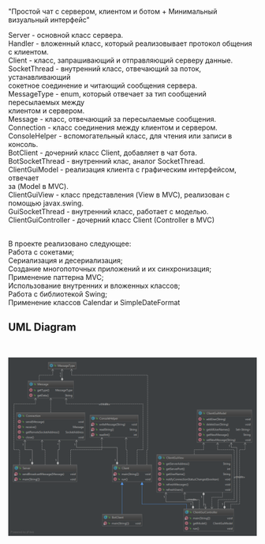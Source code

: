 "Простой чат с сервером, клиентом и ботом + Минимальный визуальный интерфейс"

Ѕеrvеr - основной класс сервера.<br>
  Handler - вложенный класс, который реализовывает протокол общения с клиентом.<br>
Client - класс, запрашивающий и отправляющий серверу данные.<br>
  SocketThread - внутренний класс, отвечающий за поток, устанавливающий<br>
  сокетное соединение и читающий сообщения сервера.<br>
MessageType - enum, который отвечает за тип сообщений пересылаемых между<br>
клиентом и сервером.<br>
Message - класс, отвечающий за пересылаемые сообщения.<br>
Connection - класс соединения между клиентом и сервером.<br>
ConsoleHelper - вспомогательный класс, для чтения или записи в консоль.<br>
BotClient - дочерний класс Client, добавляет в чат бота.<br>
  BotSocketThread - внутренний клас, аналог SocketThread.<br>
ClientGuiModel - реализация клиента с графическим интерфейсом, отвечает<br>
за (Model в MVC).<br>
ClientGuiView - класс представления (View в MVC), реализован с помощью javax.swing.<br>
  GuiSocketThread  - внутренний класс, работает с моделью.<br>
ClientGuiController - дочерний класс Client (Controller в MVC)<br><br>

В проекте реализовано следующее:<br>
Работа с сокетами;<br>
Сериализация и десериализация;<br>
Создание многопоточных приложений и их синхронизация;<br>
Применение паттерна MVC;<br>
Использование внутренних и вложенных классов;<br>
Работа с библиотекой Swing;<br>
Применение классов Calendar и SimpleDateFormat<br><h2>UML Diagram</h2><br>

![UML Diagram](https://github.com/An4or/ConsoleChat/blob/master/Chat_UML.png)



